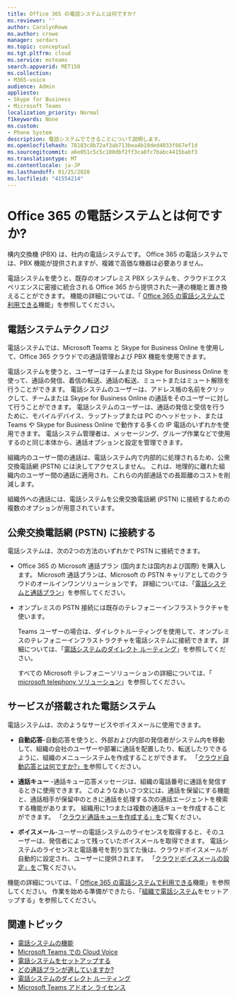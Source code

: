 ```yaml
---
title: Office 365 の電話システムとは何ですか?
ms.reviewer: ''
author: CarolynRowe
ms.author: crowe
manager: serdars
ms.topic: conceptual
ms.tgt.pltfrm: cloud
ms.service: msteams
search.appverid: MET150
ms.collection:
- M365-voice
audience: Admin
appliesto:
- Skype for Business
- Microsoft Teams
localization_priority: Normal
f1keywords: None
ms.custom:
- Phone System
description: 電話システムでできることについて説明します。
ms.openlocfilehash: 78183c8b72af3ab713bea4b10ded4033f667ef1d
ms.sourcegitcommit: a6e051c5c5c100dbf2ff3ca8fc7babc4415babf3
ms.translationtype: MT
ms.contentlocale: ja-JP
ms.lasthandoff: 01/25/2020
ms.locfileid: "41554214"
---
```

# <a name="what-is-phone-system-in-office-365"></a>Office 365 の電話システムとは何ですか?

構内交換機 (PBX) は、社内の電話システムです。 Office 365 の電話システムでは、PBX 機能が提供されますが、複雑で高価な機器は必要ありません。 

電話システムを使うと、既存のオンプレミス PBX システムを、クラウドエクスペリエンスに密接に統合される Office 365 から提供された一連の機能と置き換えることができます。 機能の詳細については、「 [Office 365 の電話システムで利用できる](here-s-what-you-get-with-phone-system.md)機能」を参照してください。

## <a name="phone-system-technology"></a>電話システムテクノロジ

電話システムでは、Microsoft Teams と Skype for Business Online を使用して、Office 365 クラウドでの通話管理および PBX 機能を使用できます。 
  
電話システムを使うと、ユーザーはチームまたは Skype for Business Online を使って、通話の発信、着信の転送、通話の転送、ミュートまたはミュート解除を行うことができます。 電話システムのユーザーは、アドレス帳の名前をクリックして、チームまたは Skype for Business Online の通話をそのユーザーに対して行うことができます。 電話システムのユーザーは、通話の発信と受信を行うために、モバイルデバイス、ラップトップまたは PC のヘッドセット、または Teams や Skype for Business Online で動作する多くの IP 電話のいずれかを使用できます。 電話システム管理者は、メッセージング、グループ作業などで使用するのと同じ本体から、通話オプションと設定を管理できます。
  
組織内のユーザー間の通話は、電話システム内で内部的に処理されるため、公衆交換電話網 (PSTN) には決してアクセスしません。 これは、地理的に離れた組織内のユーザー間の通話に適用され、これらの内部通話での長距離のコストを削減します。

組織外への通話には、電話システムを公衆交換電話網 (PSTN) に接続するための複数のオプションが用意されています。

## <a name="connect-to-the-public-switched-telephone-network-pstn"></a>公衆交換電話網 (PSTN) に接続する
  
電話システムは、次の2つの方法のいずれかで PSTN に接続できます。
  
- Office 365 の Microsoft 通話プラン (国内または国内および国際) を購入します。 Microsoft 通話プランは、Microsoft の PSTN キャリアとしてのクラウドのオールインワンソリューションです。 詳細については、「[電話システムと通話プラン](calling-plan-landing-page.md)」を参照してください。

- オンプレミスの PSTN 接続には既存のテレフォニーインフラストラクチャを使います。

  Teams ユーザーの場合は、ダイレクトルーティングを使用して、オンプレミスのテレフォニーインフラストラクチャを電話システムに接続できます。 詳細については、「[電話システムのダイレクト ルーティング](direct-routing-landing-page.md)」を参照してください。

  すべての Microsoft テレフォニーソリューションの詳細については、「 [microsoft telephony ソリューション](https://docs.microsoft.com/SkypeForBusiness/hybrid/msft-telephony-solutions)」を参照してください。


## <a name="phone-system-with-services"></a>サービスが搭載された電話システム

 電話システムは、次のようなサービスやボイスメールに使用できます。

- **自動応答**-自動応答を使うと、外部および内部の発信者がシステム内を移動して、組織の会社のユーザーや部署に通話を配置したり、転送したりできるように、組織のメニューシステムを作成することができます。 「[クラウド自動応答とは何ですか?」を](what-are-phone-system-auto-attendants.md)参照してください。

- **通話キュー** -通話キュー応答メッセージは、組織の電話番号に通話を発信するときに使用できます。 このようなあいさつ文には、通話を保留にする機能と、通話相手が保留中のときに通話を処理する次の通話エージェントを検索する機能があります。 組織用に1つまたは複数の通話キューを作成することができます。 「[クラウド通話キューを作成する」を](create-a-phone-system-call-queue.md)ご覧ください。

- **ボイスメール**-ユーザーの電話システムのライセンスを取得すると、そのユーザーは、発信者によって残っていたボイスメールを取得できます。 電話システムのライセンスと電話番号を割り当てた後は、クラウドボイスメールが自動的に設定され、ユーザーに提供されます。 「[クラウドボイスメールの設定」を](set-up-phone-system-voicemail.md)ご覧ください。

機能の詳細については、「 [Office 365 の電話システムで利用できる](here-s-what-you-get-with-phone-system.md)機能」を参照してください。 作業を始める準備ができたら、「[組織で電話システム](setting-up-your-phone-system.md)をセットアップする」を参照してください。

## <a name="related-topics"></a>関連トピック

- [電話システムの機能](here-s-what-you-get-with-phone-system.md)
- [Microsoft Teams での Cloud Voice](cloud-voice-landing-page.md)
- [電話システムをセットアップする](setting-up-your-phone-system.md)
- [どの通話プランが適していますか?](calling-plan-landing-page.md)
- [電話システムのダイレクト ルーティング](direct-routing-landing-page.md)
- [Microsoft Teams アドオン ライセンス](teams-add-on-licensing/microsoft-teams-add-on-licensing.md)

